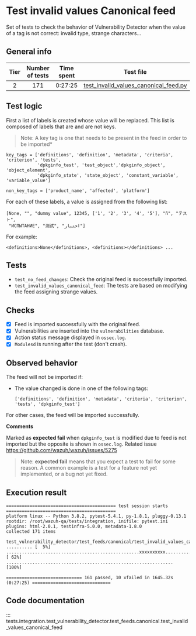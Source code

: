 # Test invalid values Canonical feed

Set of tests to check the behavior of Vulnerability Detector when the value of a tag is not correct: invalid type,
strange characters...

## General info

|Tier | Number of tests | Time spent| Test file |
|:--:|:--:|:--:|:--:|
| 2 | 171 | 0:27:25 | [test_invalid_values_canonical_feed.py](../../../test_feeds/canonical/test_invalid_values_canonical_feed.py)|


## Test logic

First a list of labels is created whose value will be replaced. This list is composed of labels that are and are not
keys.

> Note: A key tag is one that needs to be present in the feed in order to be imported*

```
key_tags = ['definitions', 'definition', 'metadata', 'criteria', 'criterion', 'tests',
            'dpkginfo_test', 'test_object','dpkginfo_object', 'object_element',
            'dpkginfo_state', 'state_object', 'constant_variable', 'variable_value']

non_key_tags = ['product_name', 'affected', 'platform']
```

For each of these labels, a value is assigned from the following list:

```
[None, "", "dummy value", 12345, ['1', '2', '3', '4', '5'], "ñ", "テスト",
 "ИСПЫТАНИЕ", "测试", "اختبار"]
```

For example:

```
<definitions>None</definitions>, <definitions></definitions> ...
```

## Tests

- `test_no_feed_changes`: Check the original feed is successfully imported.
- `test_invalid_values_canonical_feed`: The tests are based on modifying the feed assigning strange values.

## Checks

- [x] Feed is imported successfully with the original feed.
- [x] Vulnerabilities are inserted into the `vulnerabilities` database.
- [x] Action status message displayed in `ossec.log`.
- [x] `Modulesd` is running after the test (don't crash).

## Observed behavior

The feed will not be imported if:

- The value changed is done in one of the following tags:

  ```
  ['definitions', 'definition', 'metadata', 'criteria', 'criterion', 'tests', 'dpkginfo_test']
  ```

For other cases, the feed will be imported successfully.

**Comments**

Marked as **expected fail** when `dpkginfo_test` is modified due to feed is not imported but the opposite is shown in
`ossec.log`. Related issue https://github.com/wazuh/wazuh/issues/5275

> Note: **expected fail** means that you expect a test to fail for some reason. A common example is a test for a feature
not yet implemented, or a bug not yet fixed.

## Execution result

```
========================================== test session starts ==========================================
platform linux -- Python 3.8.2, pytest-5.4.1, py-1.8.1, pluggy-0.13.1
rootdir: /root/wazuh-qa/tests/integration, inifile: pytest.ini
plugins: html-2.0.1, testinfra-5.0.0, metadata-1.8.0
collected 171 items

test_vulnerability_detector/test_feeds/canonical/test_invalid_values_canonical_feed.py .......... [  5%]
...................................................xxxxxxxxxx.................................... [ 62%]
................................................................                                  [100%]

============================= 161 passed, 10 xfailed in 1645.32s (0:27:25) ==============================
```

## Code documentation

::: tests.integration.test_vulnerability_detector.test_feeds.canonical.test_invalid_values_canonical_feed

